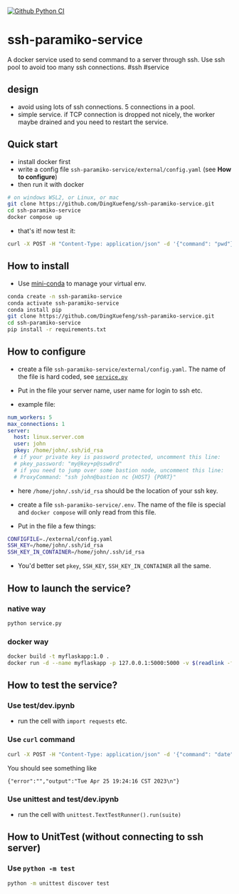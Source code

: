 [![Github Python CI](https://github.com/DingXuefeng/ssh-paramiko-service/actions/workflows/ci.yml/badge.svg?branch=main)](https://github.com/DingXuefeng/ssh-paramiko-service/actions/workflows/ci.yml)

# ssh-paramiko-service
A docker service used to send command to a server through ssh. Use ssh pool to avoid too many ssh connections. #ssh #service

## design
- avoid using lots of ssh connections. 5 connections in a pool.
- simple service. if TCP connection is dropped not nicely, the worker maybe drained and you need to restart the service.

## Quick start
- install docker first
- write a config file `ssh-paramiko-service/external/config.yaml` (see **How to configure**)
- then run it with docker
```bash
# on windows WSL2, or Linux, or mac
git clone https://github.com/DingXuefeng/ssh-paramiko-service.git
cd ssh-paramiko-service
docker compose up
```
- that's it! now test it:
```bash
curl -X POST -H "Content-Type: application/json" -d '{"command": "pwd"}' http://localhost:5000/submit
```

## How to install
- Use [mini-conda](https://docs.conda.io/en/latest/miniconda.html) to manage your virtual env.
```bash
conda create -n ssh-paramiko-service
conda activate ssh-paramiko-service
conda install pip
git clone https://github.com/DingXuefeng/ssh-paramiko-service.git
cd ssh-paramiko-service
pip install -r requirements.txt
```

## How to configure
- create a file `ssh-paramiko-service/external/config.yaml`. The name of the file is hard coded, see [`service.py`](service.py)

- Put in the file your server name, user name for login to ssh etc.
- example file:
```yaml
num_workers: 5
max_connections: 1
server:
  host: linux.server.com
  user: john
  pkey: /home/john/.ssh/id_rsa
  # if your private key is password protected, uncomment this line:
  # pkey_password: "my@key+p@ssw0rd"
  # if you need to jump over some bastion node, uncomment this line:
  # ProxyCommand: "ssh john@bastion nc {HOST} {PORT}"
```
- here `/home/john/.ssh/id_rsa` should be the location of your ssh key.

- create a file `ssh-paramiko-service/.env`. The name of the file is special and `docker compose` will only read from this file.
- Put in the file a few things:
```bash
CONFIGFILE=./external/config.yaml
SSH_KEY=/home/john/.ssh/id_rsa
SSH_KEY_IN_CONTAINER=/home/john/.ssh/id_rsa
```
- You'd better set `pkey`, `SSH_KEY`, `SSH_KEY_IN_CONTAINER` all the same.

## How to launch the service?
### native way
```bash
python service.py
```
### docker way
```bash
docker build -t myflaskapp:1.0 .
docker run -d --name myflaskapp -p 127.0.0.1:5000:5000 -v $(readlink -f external/config.yaml):/app/external/config.yaml:ro -v $(readlink -f ~/.ssh/id_rsa):/home/john/.ssh/id_rsa:ro myflaskapp:1.0
```

## How to test the service?
### Use test/dev.ipynb
- run the cell with `import requests` etc.
### Use `curl` command
```bash
curl -X POST -H "Content-Type: application/json" -d '{"command": "date"}' http://localhost:5000/submit
```
You should see something like
```
{"error":"","output":"Tue Apr 25 19:24:16 CST 2023\n"}
```
### Use unittest and test/dev.ipynb
- run the cell with `unittest.TextTestRunner().run(suite)`

## How to UnitTest (without connecting to ssh server)
### Use `python -m test`
```bash
python -m unittest discover test
```
